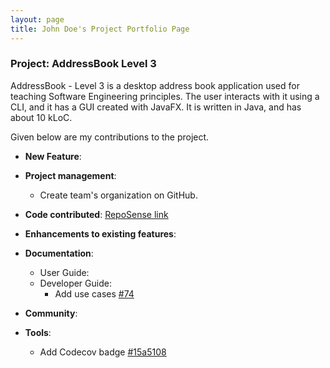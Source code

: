 ```yaml
---
layout: page
title: John Doe's Project Portfolio Page
---
```


### Project: AddressBook Level 3

AddressBook - Level 3 is a desktop address book application used for teaching Software Engineering principles. The user interacts with it using a CLI, and it has a GUI created with JavaFX. It is written in Java, and has about 10 kLoC.

Given below are my contributions to the project.

* **New Feature**:

* **Project management**:
  * Create team's organization on GitHub.

* **Code contributed**: [RepoSense link](https://nus-cs2103-ay2122s1.github.io/tp-dashboard/?search=hungkhoaitay&sort=groupTitle&sortWithin=title&timeframe=commit&mergegroup=&groupSelect=groupByRepos&breakdown=true&checkedFileTypes=docs~functional-code~other~test-code&since=2021-09-17)

* **Enhancements to existing features**:

* **Documentation**:
  * User Guide:
  * Developer Guide:
    * Add use cases [\#74]()

* **Community**:

* **Tools**:
  * Add Codecov badge [\#15a5108](https://github.com/AY2122S1-CS2103T-W17-3/tp/commit/ba53b8cea3aa025d17094dbd6c541b046a5f5d7a)
